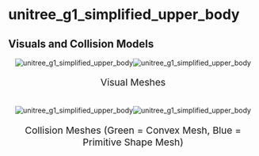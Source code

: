<!-- THIS IS ALL GENERATED DOCUMENTATION via generate_robot_docs.py. DO NOT MODIFY THIS FILE -->

# unitree_g1_simplified_upper_body

## Visuals and Collision Models

<div>
    <div style="max-width: 100%; display: flex; justify-content: center;">
        <img src="/_static/robot_images/unitree_g1_simplified_upper_body/front_visual.png" style='min-width:min(50%, 100px);max-width:50%;height:auto' alt="unitree_g1_simplified_upper_body">
        <img src="/_static/robot_images/unitree_g1_simplified_upper_body/side_visual.png" style='min-width:min(50%, 100px);max-width:50%;height:auto' alt="unitree_g1_simplified_upper_body">
    </div>
    <p style="text-align: center; font-size: 1.2rem;">Visual Meshes</p>
    <br/>
    <div style="max-width: 100%; display: flex; justify-content: center;">
        <img src="/_static/robot_images/unitree_g1_simplified_upper_body/front_collision.png" style='min-width:min(50%, 100px);max-width:50%;height:auto' alt="unitree_g1_simplified_upper_body">
        <img src="/_static/robot_images/unitree_g1_simplified_upper_body/side_collision.png" style='min-width:min(50%, 100px);max-width:50%;height:auto' alt="unitree_g1_simplified_upper_body">
    </div>
    <p style="text-align: center; font-size: 1.2rem;">Collision Meshes (Green = Convex Mesh, Blue = Primitive Shape Mesh)</p>
</div>
